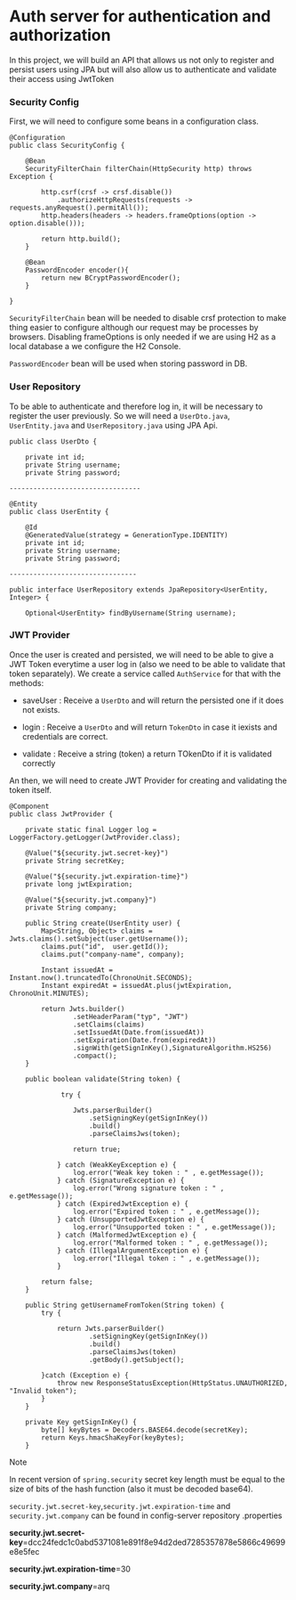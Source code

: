 # Auth server for authentication and authorization

In this project, we will build an API that allows us not only to register and persist users using JPA but will also allow us to authenticate and validate their access using JwtToken

### Security Config

First, we will need to configure some beans in a configuration class.

```
@Configuration
public class SecurityConfig {

	@Bean
	SecurityFilterChain filterChain(HttpSecurity http) throws Exception {
		
		http.csrf(crsf -> crsf.disable())
			.authorizeHttpRequests(requests -> requests.anyRequest().permitAll());
		http.headers(headers -> headers.frameOptions(option -> option.disable()));
		
		return http.build();
	}
	
	@Bean
	PasswordEncoder encoder(){
		return new BCryptPasswordEncoder();
	}
		
}
```
`SecurityFilterChain` bean will be needed to disable crsf protection to make thing easier to configure although our request may be processes by browsers. 
Disabling frameOptions is only needed if we are using H2 as a local database a we configure the H2 Console.

`PasswordEncoder` bean will be used when storing password in DB.

### User Repository

To be able to authenticate and therefore log in, it will be necessary to register the user previously. So we will need a `UserDto.java`, `UserEntity.java` and `UserRepository.java` using JPA Api.

```
public class UserDto {
	
	private int id;
	private String username;
	private String password;

---------------------------------

@Entity
public class UserEntity {
	
	@Id
	@GeneratedValue(strategy = GenerationType.IDENTITY)
	private int id;
	private String username;
	private String password;

--------------------------------

public interface UserRepository extends JpaRepository<UserEntity, Integer> {
	
	Optional<UserEntity> findByUsername(String username);
```

### JWT Provider

Once the user is created and persisted, we will need to be able to give a JWT Token everytime a user log in (also we need to be able to validate that token separately).
We create a service called `AuthService` for that with the methods:
- saveUser : Receive a `UserDto` and will return the persisted one if it does not exists.
* login : Receive a `UserDto` and will return `TokenDto` in case it iexists and credentials are correct.
+ validate : Receive a string (token) a return TOkenDto if it is validated correctly

An then, we will need to create JWT Provider for creating and validating the token itself.

```
@Component
public class JwtProvider {

	private static final Logger log = LoggerFactory.getLogger(JwtProvider.class);
	
	@Value("${security.jwt.secret-key}")
    private String secretKey;

    @Value("${security.jwt.expiration-time}")
    private long jwtExpiration;
    
    @Value("${security.jwt.company}")
    private String company;
	
	public String create(UserEntity user) {
		Map<String, Object> claims = Jwts.claims().setSubject(user.getUsername());
		claims.put("id",  user.getId());
		claims.put("company-name", company);
		
		Instant issuedAt = Instant.now().truncatedTo(ChronoUnit.SECONDS);
		Instant expiredAt = issuedAt.plus(jwtExpiration, ChronoUnit.MINUTES);
		
		return Jwts.builder()
				.setHeaderParam("typ", "JWT")
				.setClaims(claims)
				.setIssuedAt(Date.from(issuedAt))
				.setExpiration(Date.from(expiredAt))
				.signWith(getSignInKey(),SignatureAlgorithm.HS256)
				.compact();
	}
	
	public boolean validate(String token) {
			
			 try {
				 
				Jwts.parserBuilder()
				    .setSigningKey(getSignInKey())
				 	.build()
				 	.parseClaimsJws(token);
				
				return true;
				
			} catch (WeakKeyException e) {
				log.error("Weak key token : " , e.getMessage());
			} catch (SignatureException e) {
				log.error("Wrong signature token : " , e.getMessage());
			} catch (ExpiredJwtException e) {
				log.error("Expired token : " , e.getMessage());
			} catch (UnsupportedJwtException e) {
				log.error("Unsupported token : " , e.getMessage());
			} catch (MalformedJwtException e) {
				log.error("Malformed token : " , e.getMessage());
			} catch (IllegalArgumentException e) {
				log.error("Illegal token : " , e.getMessage());
			}
			 
		return false;
	}
	
	public String getUsernameFromToken(String token) {
		try {
			
			return Jwts.parserBuilder()
				    .setSigningKey(getSignInKey())
				 	.build()
				 	.parseClaimsJws(token)
				    .getBody().getSubject();
			
		}catch (Exception e) {
			throw new ResponseStatusException(HttpStatus.UNAUTHORIZED, "Invalid token");
		}
	}
	
	private Key getSignInKey() {
        byte[] keyBytes = Decoders.BASE64.decode(secretKey);
        return Keys.hmacShaKeyFor(keyBytes);
    }

```
> [!NOTE]
> In recent version of `spring.security` secret key length must be equal to the size of bits of the hash function (also it must be decoded base64).
>
> `security.jwt.secret-key`,`security.jwt.expiration-time` and `security.jwt.company` can be found in config-server repository .properties
>
> **security.jwt.secret-key**=dcc24fedc1c0abd5371081e891f8e94d2ded7285357878e5866c49699e8e5fec
> 
> **security.jwt.expiration-time**=30
> 
> **security.jwt.company**=arq








